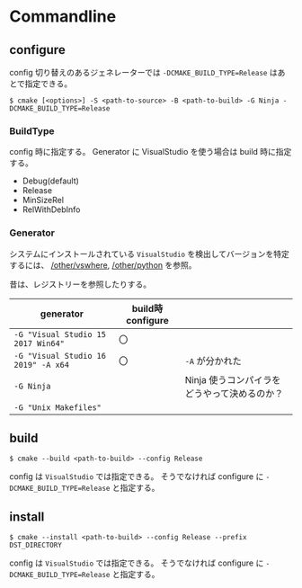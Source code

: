 # Commandline

## configure

config 切り替えのあるジェネレーターでは `-DCMAKE_BUILD_TYPE=Release` はあとで指定できる。

```
$ cmake [<options>] -S <path-to-source> -B <path-to-build> -G Ninja -DCMAKE_BUILD_TYPE=Release
```

### BuildType

config 時に指定する。
Generator に VisualStudio を使う場合は build 時に指定する。

* Debug(default)
* Release
* MinSizeRel 
* RelWithDebInfo 

### Generator

システムにインストールされている `VisualStudio` を検出してバージョンを特定するには、
[/other/vswhere](/docs/other/vswhere), [/other/python](/docs/other/python) を参照。

昔は、レジストリーを参照したりする。

| generator                           | build時configure |                                              |
|-------------------------------------|------------------|----------------------------------------------|
| `-G "Visual Studio 15 2017 Win64"`  | 〇               |                                              |
| `-G "Visual Studio 16 2019" -A x64` | 〇               | `-A` が分かれた                              |
| `-G Ninja`                          |                  | Ninja 使うコンパイラをどうやって決めるのか？ |
| `-G "Unix Makefiles"`               |                  |                                              |

## build

```
$ cmake --build <path-to-build> --config Release
```

config は `VisualStudio` では指定できる。
そうでなければ configure に `-DCMAKE_BUILD_TYPE=Release` と指定する。

## install

```
$ cmake --install <path-to-build> --config Release --prefix DST_DIRECTORY
```

config は `VisualStudio` では指定できる。
そうでなければ configure に `-DCMAKE_BUILD_TYPE=Release` と指定する。
